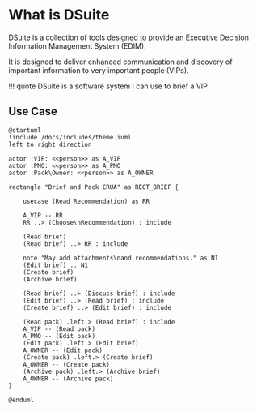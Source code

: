 # What is DSuite

DSuite is a collection of tools designed to provide an Executive Decision Information Management System (EDIM).

It is designed to deliver enhanced communication and discovery of important information to very important people (VIPs).

!!! quote 
    DSuite is a software system I can use to brief a VIP

## Use Case



```plantuml format="png" classes="uml myDiagram"
@startuml
!include /docs/includes/theme.iuml
left to right direction

actor :VIP: <<person>> as A_VIP
actor :PMO: <<person>> as A_PMO
actor :Pack\Owner: <<person>> as A_OWNER

rectangle "Brief and Pack CRUA" as RECT_BRIEF {
    
    usecase (Read Recommendation) as RR

    A_VIP -- RR
    RR ..> (Choose\nRecommendation) : include

    (Read brief)
    (Read brief) ..> RR : include

    note "May add attachments\nand recommendations." as N1
    (Edit brief) .. N1
    (Create brief)
    (Archive brief)
    
    (Read brief) ..> (Discuss brief) : include    
    (Edit brief) ..> (Read brief) : include
    (Create brief) ..> (Edit brief) : include

    (Read pack) .left.> (Read brief) : include
    A_VIP -- (Read pack)
    A_PMO -- (Edit pack)
    (Edit pack) .left.> (Edit brief)
    A_OWNER -- (Edit pack)
    (Create pack) .left.> (Create brief)
    A_OWNER -- (Create pack)
    (Archive pack) .left.> (Archive brief)
    A_OWNER -- (Archive pack)
}

@enduml

```